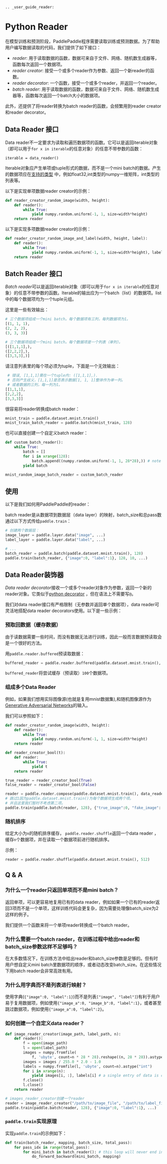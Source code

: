 ```eval_rst
.. _user_guide_reader:
```

# Python Reader
在模型训练和预测阶段，PaddlePaddle程序需要读取训练或预测数据。为了帮助用户编写数据读取的代码，我们提供了如下接口：

- *reader*: 用于读取数据的函数，数据可来自于文件、网络、随机数生成器等，函数每次返回一个数据项。
- *reader creator*: 接受一个或多个reader作为参数、返回一个新reader的函数。
- *reader decorator*: 一个函数，接受一个或多个reader，并返回一个reader。
- *batch reader*: 用于读取数据的函数，数据可来自于文件、网络、随机数生成器等，函数每次返回一个batch大小的数据项。

此外，还提供了将reader转换为batch reader的函数，会频繁用到reader creator和reader decorator。

## Data Reader 接口
Data reader不一定要求为读取和遍历数据项的函数。它可以是返回iterable对象（即可以用于`for x in iterable`的任意对象）的任意不带参数的函数：

```
iterable = data_reader()
```

Iterable对象应产生单项或tuple形式的数据，而不是一个mini batch的数据。产生的数据项应在[支持的类型](./feeding_data.html#fluid) 中，例如float32,int类型的numpy一维矩阵，int类型的列表等。

以下是实现单项数据reader creator的示例：

```python
def reader_creator_random_image(width, height):
    def reader():
        while True:
            yield numpy.random.uniform(-1, 1, size=width*height)
    return reader
```

以下是实现多项数据reader creator的示例：

```python
def reader_creator_random_image_and_label(width, height, label):
    def reader():
        while True:
            yield numpy.random.uniform(-1, 1, size=width*height), label
    return reader
```

## Batch Reader 接口
*Batch reader*可以是返回iterable对象（即可以用于`for x in iterable`的任意对象）的任意不带参数的函数。Iterable的输出应为一个batch（list）的数据项。list中的每个数据项均为一个tuple元组。

这里是一些有效输出：

```python
# 三个数据项组成一个mini batch。每个数据项有三列，每列数据项为1。
[(1, 1, 1),
(2, 2, 2),
(3, 3, 3)]

# 三个数据项组成一个mini batch。每个数据项是一个列表（单列）。
[([1,1,1],),
([2,2,2],),
([3,3,3],)]
```

请注意列表里的每个项必须为tuple，下面是一个无效输出：
```python
 # 错误, [1,1,1]需在一个tuple内: ([1,1,1],).
 # 否则产生歧义，[1,1,1]是否表示数据[1, 1, 1]整体作为单一列。
 # 或者数据的三列，每一列为1。
[[1,1,1],
[2,2,2],
[3,3,3]]
```

很容易将reader转换成batch reader：

```python
mnist_train = paddle.dataset.mnist.train()
mnist_train_batch_reader = paddle.batch(mnist_train, 128)
```

也可以直接创建一个自定义batch reader：

```python
def custom_batch_reader():
    while True:
        batch = []
        for i in xrange(128):
            batch.append((numpy.random.uniform(-1, 1, 28*28),)) # note that it's a tuple being appended.
        yield batch

mnist_random_image_batch_reader = custom_batch_reader
```

## 使用
以下是我们如何用PaddlePaddle的reader：

batch reader是从数据项到数据层（data layer）的映射，batch_size和总pass数通过以下方式传给`paddle.train`：

```python
# 创建两个数据层：
image_layer = paddle.layer.data("image", ...)
label_layer = paddle.layer.data("label", ...)

# ...
batch_reader = paddle.batch(paddle.dataset.mnist.train(), 128)
paddle.train(batch_reader, {"image":0, "label":1}, 128, 10, ...)
```

## Data Reader装饰器
*Data reader decorator*接收一个或多个reader对象作为参数，返回一个新的reader对象。它类似于[python decorator](https://wiki.python.org/moin/PythonDecorators) ，但在语法上不需要写`@`。

我们对data reader接口有严格限制（无参数并返回单个数据项），data reader可灵活地搭配data reader decorators使用。以下是一些示例：

### 预取回数据（缓存数据）
由于读数据需要一些时间，而没有数据无法进行训练，因此一般而言数据预读取会是一个很好的方法。

用`paddle.reader.buffered`预读取数据：

```python
buffered_reader = paddle.reader.buffered(paddle.dataset.mnist.train(), 100)
```

`buffered_reader`将尝试缓存（预读取）`100`个数据项。

### 组成多个Data Reader
例如，如果我们想用实际图像源(也就是复用mnist数据集),和随机图像源作为[Generative Adversarial Networks](https://arxiv.org/abs/1406.2661)的输入。

我们可以参照如下：

```python
def reader_creator_random_image(width, height):
    def reader():
        while True:
            yield numpy.random.uniform(-1, 1, size=width*height)
    return reader

def reader_creator_bool(t):
    def reader:
        while True:
            yield t
    return reader

true_reader = reader_creator_bool(True)
false_reader = reader_creator_bool(False)

reader = paddle.reader.compose(paddle.dataset.mnist.train(), data_reader_creator_random_image(20, 20), true_reader, false_reader)
# 跳过1因为paddle.dataset.mnist.train()为每个数据项生成两个项。
# 并且这里我们暂时不考虑第二项。
paddle.train(paddle.batch(reader, 128), {"true_image":0, "fake_image": 2, "true_label": 3, "false_label": 4}, ...)
```

### 随机排序
给定大小为`n`的随机排序缓存， `paddle.reader.shuffle`返回一个data reader ，缓存`n`个数据项，并在读取一个数据项前进行随机排序。

示例：
```python
reader = paddle.reader.shuffle(paddle.dataset.mnist.train(), 512)
```

## Q & A

### 为什么一个reader只返回单项而不是mini batch？

返回单项，可以更容易地复用已有的data reader，例如如果一个已有的reader返回3项而不是一个单项，这样训练代码会更复杂，因为需要处理像batch_size为2这样的例子。

我们提供一个函数来将一个单项reader转换成一个batch reader。

### 为什么需要一个batch raeder，在训练过程中给出reader和batch_size参数这样不足够吗？

在大多数情况下，在训练方法中给出reader和batch_size参数是足够的。但有时用户想自定义mini batch里数据项的顺序，或者动态改变batch_size。在这些情况下用batch reader会非常高效有用。

### 为什么用字典而不是列表进行映射？

使用字典(`{"image":0, "label":1}`)而不是列表`["image", "label"]`)有利于用户易于复用数据项，例如使用`{"image_a":0, "image_b":0, "label":1}`，或者甚至跳过数据项，例如使用`{"image_a":0, "label":2}`。


### 如何创建一个自定义data reader？
```python
def image_reader_creator(image_path, label_path, n):
    def reader():
        f = open(image_path)
        l = open(label_path)
        images = numpy.fromfile(
            f, 'ubyte', count=n * 28 * 28).reshape((n, 28 * 28)).astype('float32')
        images = images / 255.0 * 2.0 - 1.0
        labels = numpy.fromfile(l, 'ubyte', count=n).astype("int")
        for i in xrange(n):
            yield images[i, :], labels[i] # a single entry of data is created each time
        f.close()
        l.close()
    return reader

# images_reader_creator创建一个reader
reader = image_reader_creator("/path/to/image_file", "/path/to/label_file", 1024)
paddle.train(paddle.batch(reader, 128), {"image":0, "label":1}, ...)
```

### `paddle.train`实现原理
实现`paddle.train`的示例如下：

```python
def train(batch_reader, mapping, batch_size, total_pass):
    for pass_idx in range(total_pass):
        for mini_batch in batch_reader(): # this loop will never end in online learning.
            do_forward_backward(mini_batch, mapping)
```
